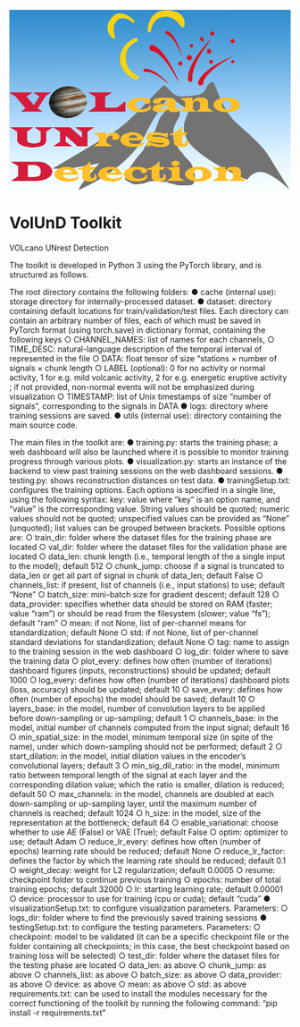 ![alt text](https://github.com/EUROVOLC-ML/VolUnD-Toolkit/blob/main/docs/VolUnD-logo.png?raw=true)

# VolUnD Toolkit
VOLcano UNrest Detection

The toolkit is developed in Python 3 using the PyTorch library, and is structured as follows.

The root directory contains the following folders:
	●	cache (internal use): storage directory for internally-processed dataset.
	●	dataset: directory containing default locations for train/validation/test files. Each directory can contain an arbitrary number of files, each of which must be saved in PyTorch format (using torch.save) in dictionary format, containing the following keys
		○	CHANNEL_NAMES: list of names for each channels,
		○	TIME_DESC: natural-language description of the temporal interval of represented in the file
		○	DATA: float tensor of size “stations × number of signals × chunk length
		○	LABEL (optional): 0 for no activity or normal activity, 1 for e.g. mild volcanic activity, 2 for e.g. energetic eruptive activity ; if not provided, non-normal events will not be emphasized during visualization 
		○	TIMESTAMP: list of Unix timestamps of size “number of signals”, corresponding to the signals in DATA
	●	logs: directory where training sessions are saved.
	●	utils (internal use): directory containing the main source code.
	
The main files in the toolkit are:
	●	training.py: starts the training phase; a web dashboard will also be launched where it is possible to monitor training progress through various plots.
	●	visualization.py: starts an instance of the backend to view past training sessions on the web dashboard sessions.
	●	testing.py: shows reconstruction distances on test data.
	●	trainingSetup.txt: configures the training options. Each options is specified in a single line, using the following syntax: 
		key: value
		where “key” is an option name, and “value” is the corresponding value. String values should be quoted; numeric values should not be quoted; unspecified values can be provided as “None” (unquoted); list values can be grouped between brackets.
		Possible options are:
		○	train_dir: folder where the dataset files for the training phase are located
		○	val_dir: folder where the dataset files for the validation phase are located
		○	data_len: chunk length (i.e., temporal length of the a single input to the model); default 512
		○	chunk_jump: choose if a signal is truncated to data_len or get all part of signal in chunk of data_len; default False
		○	channels_list: if present, list of channels (i.e., input stations) to use; default “None”
		○	batch_size: mini-batch size for gradient descent; default 128
		○	data_provider: specifies whether data should be stored on RAM (faster; value “ram”) or should be read from the filesystem (slower; value “fs”); default “ram”
		○	mean: if not None, list of per-channel means for standardization; default None
		○	std: if not None, list of per-channel standard deviations for standardization; default None
		○	tag: name to assign to the training session in the web dashboard
		○	log_dir: folder where to save the training data
		○	plot_every: defines how often (number of iterations) dashboard figures (inputs, reconstructions) should be updated; default 1000
		○	log_every: defines how often (number of iterations) dashboard plots (loss, accuracy) should be updated; default 10
		○	save_every: defines how often (number of epochs) the model should be saved; default 10
		○	layers_base: in the model, number of convolution layers to be applied before down-sampling or up-sampling; default 1
		○	channels_base: in the model, initial number of channels computed from the input signal; default 16
		○	min_spatial_size: in the model, minimum temporal size (in spite of the name), under which down-sampling should not be performed; default 2
		○	start_dilation: in the model, initial dilation values in the encoder’s convolutional layers; default 3
		○	min_sig_dil_ratio: in the model, minimum ratio between temporal length of the signal at each layer and the corresponding dilation value; which the ratio is smaller, dilation is reduced; default 50
		○	max_channels: in the model, channels are doubled at each down-sampling or up-sampling layer, until the maximum number of channels is reached; default 1024
		○	h_size: in the model, size of the representation at the bottleneck; default 64
		○	enable_variational: choose whether to use AE (False) or VAE (True); default False
		○	optim: optimizer to use; default Adam
		○	reduce_lr_every: defines how often (number of epochs) learning rate should be reduced; default None
		○	reduce_lr_factor: defines the factor by which the learning rate should be reduced; default 0.1
		○	weight_decay: weight for L2 regularization; default 0.0005
		○	resume: checkpoint folder to continue previous training
		○	epochs: number of total training epochs; default 32000
		○	lr: starting learning rate; default 0.00001
		○	device: processor to use for training (cpu or cuda); default “cuda”
	●	visualizationSetup.txt: to configure visualization parameters. Parameters:
		○	logs_dir: folder where to find the previously saved training sessions 
	●	testingSetup.txt: to configure the testing parameters. Parameters:
		○	checkpoint: model to be validated (it can be a specific checkpoint file or the folder containing all checkpoints; in this case, the best checkpoint based on training loss will be selected)
		○	test_dir: folder where the dataset files for the testing phase are located
		○	data_len: as above
		○	chunk_jump: as above
		○	channels_list: as above
		○	batch_size: as above
		○	data_provider: as above
		○	device: as above
		○	mean: as above
		○	std: as above
requirements.txt: can be used to install the modules necessary for the correct functioning of the toolkit by running the following command: “pip install -r requirements.txt”
